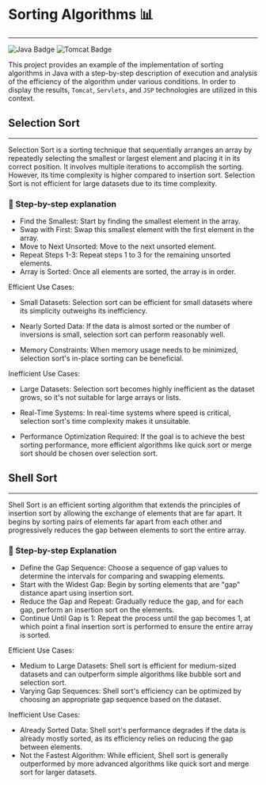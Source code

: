# Sorting Algorithms  📊
---
![Java Badge](https://img.shields.io/badge/Java-ED8B00?style=for-the-badge&logo=openjdk&logoColor=white) ![Tomcat Badge](https://img.shields.io/badge/Apache%20Tomcat-F8DC75?style=for-the-badge&logo=apachetomcat&logoColor=black)

This project provides an example of the implementation of sorting algorithms in Java with a step-by-step description of execution and analysis of the efficiency of the algorithm under various conditions.
In order to display the results, `Tomcat`, `Servlets`, and `JSP` technologies are utilized in this context.
##  Selection Sort
---

Selection Sort is a sorting technique that sequentially arranges an array by repeatedly selecting the smallest or largest element and placing it in its correct position. It involves multiple iterations to accomplish the sorting. However, its time complexity is higher compared to insertion sort. Selection Sort is not efficient for large datasets due to its time complexity.

### 🧾 Step-by-step explanation
- Find the Smallest: Start by finding the smallest element in the array.
- Swap with First: Swap this smallest element with the first element in the array.
- Move to Next Unsorted: Move to the next unsorted element.
- Repeat Steps 1-3: Repeat steps 1 to 3 for the remaining unsorted elements.
- Array is Sorted: Once all elements are sorted, the array is in order.

Efficient Use Cases:
- Small Datasets: Selection sort can be efficient for small datasets where its simplicity outweighs its inefficiency.

- Nearly Sorted Data: If the data is almost sorted or the number of inversions is small, selection sort can perform reasonably well.

- Memory Constraints: When memory usage needs to be minimized, selection sort's in-place sorting can be beneficial.

Inefficient Use Cases:
- Large Datasets: Selection sort becomes highly inefficient as the dataset grows, so it's not suitable for large arrays or lists.

- Real-Time Systems: In real-time systems where speed is critical, selection sort's time complexity makes it unsuitable.

- Performance Optimization Required: If the goal is to achieve the best sorting performance, more efficient algorithms like quick sort or merge sort should be chosen over selection sort.

## Shell Sort
---
Shell Sort is an efficient sorting algorithm that extends the principles of insertion sort by allowing the exchange of elements that are far apart. It begins by sorting pairs of elements far apart from each other and progressively reduces the gap between elements to sort the entire array.

### 🧾 Step-by-step Explanation
- Define the Gap Sequence: Choose a sequence of gap values to determine the intervals for comparing and swapping elements.
- Start with the Widest Gap: Begin by sorting elements that are "gap" distance apart using insertion sort.
- Reduce the Gap and Repeat: Gradually reduce the gap, and for each gap, perform an insertion sort on the elements.
- Continue Until Gap is 1: Repeat the process until the gap becomes 1, at which point a final insertion sort is performed to ensure the entire array is sorted.


Efficient Use Cases:
- Medium to Large Datasets: Shell sort is efficient for medium-sized datasets and can outperform simple algorithms like bubble sort and selection sort.
- Varying Gap Sequences: Shell sort's efficiency can be optimized by choosing an appropriate gap sequence based on the dataset.


Inefficient Use Cases:
- Already Sorted Data: Shell sort's performance degrades if the data is already mostly sorted, as its efficiency relies on reducing the gap between elements.
- Not the Fastest Algorithm: While efficient, Shell sort is generally outperformed by more advanced algorithms like quick sort and merge sort for larger datasets.
